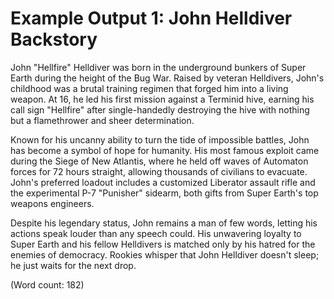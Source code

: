# Example Output 1: John Helldiver Backstory

John "Hellfire" Helldiver was born in the underground bunkers of Super Earth during the height of the Bug War. Raised by veteran Helldivers, John's childhood was a brutal training regimen that forged him into a living weapon. At 16, he led his first mission against a Terminid hive, earning his call sign "Hellfire" after single-handedly destroying the hive with nothing but a flamethrower and sheer determination.

Known for his uncanny ability to turn the tide of impossible battles, John has become a symbol of hope for humanity. His most famous exploit came during the Siege of New Atlantis, where he held off waves of Automaton forces for 72 hours straight, allowing thousands of civilians to evacuate. John's preferred loadout includes a customized Liberator assault rifle and the experimental P-7 "Punisher" sidearm, both gifts from Super Earth's top weapons engineers.

Despite his legendary status, John remains a man of few words, letting his actions speak louder than any speech could. His unwavering loyalty to Super Earth and his fellow Helldivers is matched only by his hatred for the enemies of democracy. Rookies whisper that John Helldiver doesn't sleep; he just waits for the next drop.

(Word count: 182)
